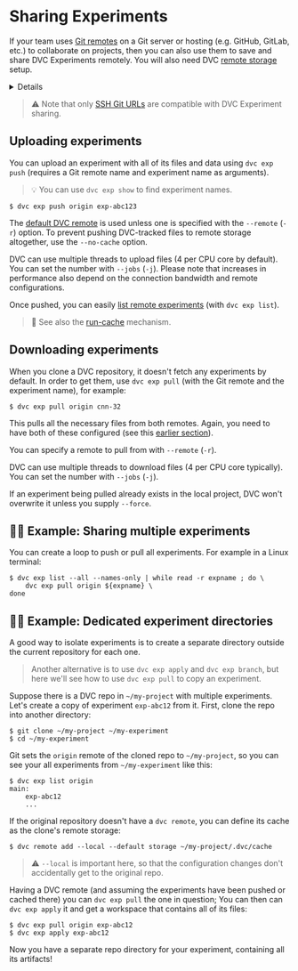 # Sharing Experiments

If your team uses [Git remotes] on a Git server or hosting (e.g. GitHub, GitLab,
etc.) to collaborate on projects, then you can also use them to save and share
DVC Experiments remotely. You will also need DVC
[remote storage](/doc/command-reference/remote) setup.

[git remotes]: https://git-scm.com/book/en/v2/Git-Basics-Working-with-Remotes

<details>

## ⚙️ Expand to learn more.

Sharing experiments is similar to [sharing regular project data] and artifacts
by synchronizing from remotes. DVC-tracked data, models, etc. are in your
project's <abbr>cache</abbr> and thus will be transferred to/from
[remote storage](/doc/command-reference/remote) (e.g. Amazon S3 or Google
Drive). Small files like experimental code and
[DVC metafiles](/doc/user-guide/project-structure) files are uploaded or
downloaded with Git automatically as needed.

[sharing regular project data]: /doc/use-cases/sharing-data-and-model-files

You can check you have all the necessary remotes setup with `git remote -v` and
`dvc remote list`:

```dvc
$ git remote -v
origin  git@github.com:iterative/get-started-experiments.git (fetch)
origin  git@github.com:iterative/get-started-experiments.git (push)

$ dvc remote list
storage s3://mybucket/my-dvc-store
```

</details>

> ⚠️ Note that only [SSH Git URLs] are compatible with DVC Experiment sharing.

[ssh git urls]:
  https://git-scm.com/book/en/v2/Git-on-the-Server-The-Protocols#_the_protocols

## Uploading experiments

You can upload an experiment with all of its files and data using `dvc exp push`
(requires a Git remote name and experiment name as arguments).

> 💡 You can use `dvc exp show` to find experiment names.

```dvc
$ dvc exp push origin exp-abc123
```

The [default DVC remote](/doc/command-reference/remote/default) is used unless
one is specified with the `--remote` (`-r`) option. To prevent pushing
DVC-tracked files to remote storage altogether, use the `--no-cache` option.

DVC can use multiple threads to upload files (4 per CPU core by default). You
can set the number with `--jobs` (`-j`). Please note that increases in
performance also depend on the connection bandwidth and remote configurations.

Once pushed, you can easily [list remote experiments] (with `dvc exp list`).

> 📖 See also the [run-cache] mechanism.

[list remote experiments]:
  /doc/user-guide/experiment-management/comparing-experiments#list-experiments-saved-remotely
[run-cache]: /doc/user-guide/project-structure/internal-files#run-cache

## Downloading experiments

When you clone a DVC repository, it doesn't fetch any experiments by default. In
order to get them, use `dvc exp pull` (with the Git remote and the experiment
name), for example:

```dvc
$ dvc exp pull origin cnn-32
```

This pulls all the necessary files from both remotes. Again, you need to have
both of these configured (see this
[earlier section](#prepare-remotes-to-share-experiments)).

You can specify a remote to pull from with `--remote` (`-r`).

DVC can use multiple threads to download files (4 per CPU core typically). You
can set the number with `--jobs` (`-j`).

If an experiment being pulled already exists in the local project, DVC won't
overwrite it unless you supply `--force`.

## 👨‍🏫 Example: Sharing multiple experiments

You can create a loop to push or pull all experiments. For example in a Linux
terminal:

```dvc
$ dvc exp list --all --names-only | while read -r expname ; do \
    dvc exp pull origin ${expname} \
done
```

## 👨‍🏫 Example: Dedicated experiment directories

A good way to isolate experiments is to create a separate directory outside the
current <abbr>repository</abbr> for each one.

> Another alternative is to use `dvc exp apply` and `dvc exp branch`, but here
> we'll see how to use `dvc exp pull` to copy an experiment.

Suppose there is a DVC repo in `~/my-project` with multiple experiments. Let's
create a copy of experiment `exp-abc12` from it. First, clone the repo into
another directory:

```dvc
$ git clone ~/my-project ~/my-experiment
$ cd ~/my-experiment
```

Git sets the `origin` remote of the cloned repo to `~/my-project`, so you can
see your all experiments from `~/my-experiment` like this:

```dvc
$ dvc exp list origin
main:
	exp-abc12
	...
```

If the original repository doesn't have a `dvc remote`, you can define its
<abbr>cache</abbr> as the clone's remote storage:

```dvc
$ dvc remote add --local --default storage ~/my-project/.dvc/cache
```

> ⚠️ `--local` is important here, so that the configuration changes don't
> accidentally get to the original repo.

Having a DVC remote (and assuming the experiments have been pushed or cached
there) you can `dvc exp pull` the one in question; You can then can
`dvc exp apply` it and get a <abbr>workspace</abbr> that contains all of its
files:

```dvc
$ dvc exp pull origin exp-abc12
$ dvc exp apply exp-abc12
```

Now you have a separate repo directory for your experiment, containing all its
artifacts!
